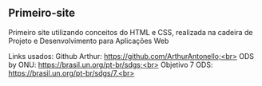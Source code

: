 ## Primeiro-site
Primeiro site utilizando conceitos do HTML e CSS, realizada na cadeira de Projeto e Desenvolvimento para Aplicações Web


Links usados:
Github Arthur: https://github.com/ArthurAntonello;<br>
ODS by ONU: https://brasil.un.org/pt-br/sdgs;<br>
Objetivo 7 ODS: https://brasil.un.org/pt-br/sdgs/7.<br>



